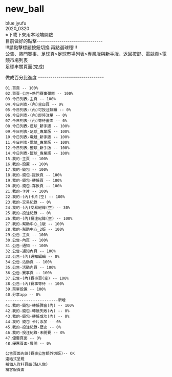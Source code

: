 # new_ball
blue jyufu</br>
2020_0320</br>
※下載下來用本地端開啟</br>
目前做好的點擊--------------------------------</br>
!!!請點擊標題按鈕切換 再點選球種!!!</br>
公告、熱門賽事、足球頁>足球市場列表>專業版與新手版、返回按鍵、電競頁>電競市場列表</br>
足球串關頁面(完成)</br>

做成百分比進度
--------------------------------</br>



```
01.首頁 -- 100%
02.首頁-公告+熱門賽事彈窗 -- 100%
03.今日列表-主頁 -- 100%
04.今日列表-(內)空白頁 -- 0%
05.今日列表-(內)可投注餘額 -- 0%
06.今日列表-(內)即時注單 -- 0%
07.今日列表-(內)等待畫面 -- 0%
08.今日列表-足球_新手版 -- 100%
09.今日列表-足球_專業版 -- 100%
10.今日列表-電競_新手版 -- 100%
11.今日列表-電競_專業版 -- 100%
12.今日列表-籃球_新手版 -- 100%
14.今日列表-籃球_專業版 -- 100%
15.我的-主頁 -- 100%
16.我的-設置 -- 100%
17.我的-錢包 -- 100%
18.我的-錢包-提款頁 -- 100%
19.我的-錢包-轉帳頁 -- 100%
20.我的-錢包-存款頁 -- 100%
21.我的-卡片 -- 100%
22.我的-(內)卡片(空) -- 100%
23.我的-交易紀錄 -- 0%
24.我的-(內)交易紀錄(空) -- 30%
25.我的-投注紀錄 -- 0%
26.我的-(內)投注紀錄(空) -- 100%
27.我的-幫助中心_1版 -- 100%
28.我的-幫助中心_2版 -- 100%
29.公告-主頁 -- 100%
30.公告-內頁 -- 100%
31.公告-通知 -- 100%
32.公告-通知內頁 -- 100%
33.公告-(內)通知編輯 -- 0%
34.公告-活動頁 -- 100%
35.公告-活動內頁 -- 100%
36.公告-賽事頁 -- 100%
37.公告-(內)賽事頁(空) -- 100%
38.公告-(內)賽事等待 -- 100%
39.菜單設置 -- 100%
40.分享app -- 0%
-----------------------新增
41.我的-錢包-轉帳彈窗(內) -- 100%
42.我的-錢包-轉帳失敗(內) -- 0%
43.我的-錢包-轉帳成功(內) -- 0%
44.我的-錢包-卡片添加 -- 0%
45.我的-投注紀錄-歷史 -- 0%
46.我的-投注紀錄-未開賽 -- 0%
47.優惠頁面 -- 0%
48.優惠頁面-展開 -- 0%

公告頁面先做(賽事公告額外切版)-- OK
連結式呈現
補個人資料頁面(點人像)
補客服頁面
